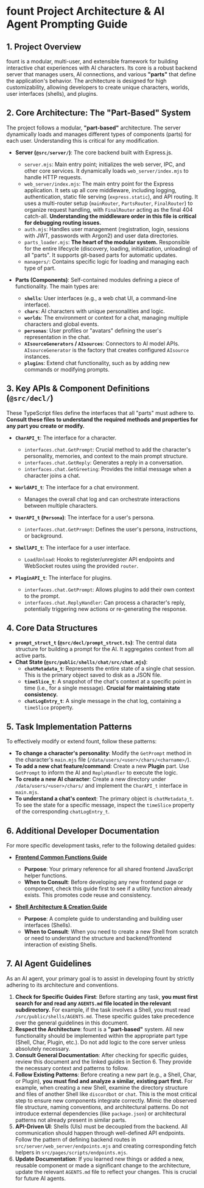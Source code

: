 # fount Project Architecture & AI Agent Prompting Guide

## 1. Project Overview

fount is a modular, multi-user, and extensible framework for building interactive chat experiences with AI characters. Its core is a robust backend server that manages users, AI connections, and various **"parts"** that define the application's behavior. The architecture is designed for high customizability, allowing developers to create unique characters, worlds, user interfaces (shells), and plugins.

## 2. Core Architecture: The "Part-Based" System

The project follows a modular, **"part-based"** architecture. The server dynamically loads and manages different types of components (parts) for each user. Understanding this is critical for any modification.

- **Server (`@src/server/`)**: The core backend built with Express.js.
  - `server.mjs`: Main entry point; initializes the web server, IPC, and other core services. It dynamically loads `web_server/index.mjs` to handle HTTP requests.
  - `web_server/index.mjs`: The main entry point for the Express application. It sets up all core middleware, including logging, authentication, static file serving (`express.static`), and API routing. It uses a multi-router setup (`mainRouter`, `PartsRouter`, `FinalRouter`) to organize request handling, with `FinalRouter` acting as the final 404 catch-all. **Understanding the middleware order in this file is critical for debugging routing issues.**
  - `auth.mjs`: Handles user management (registration, login, sessions with JWT, passwords with Argon2) and user data directories.
  - `parts_loader.mjs`: **The heart of the modular system.** Responsible for the entire lifecycle (discovery, loading, initialization, unloading) of all "parts". It supports git-based parts for automatic updates.
  - `managers/`: Contains specific logic for loading and managing each type of part.

- **Parts (Components)**: Self-contained modules defining a piece of functionality. The main types are:
  - **`shells`**: User interfaces (e.g., a web chat UI, a command-line interface).
  - **`chars`**: AI characters with unique personalities and logic.
  - **`worlds`**: The environment or context for a chat, managing multiple characters and global events.
  - **`personas`**: User profiles or "avatars" defining the user's representation in the chat.
  - **`AIsourceGenerators` / `AIsources`**: Connectors to AI model APIs. `AIsourceGenerator` is the factory that creates configured `AIsource` instances.
  - **`plugins`**: Extend chat functionality, such as by adding new commands or modifying prompts.

## 3. Key APIs & Component Definitions (`@src/decl/`)

These TypeScript files define the interfaces that all "parts" must adhere to. **Consult these files to understand the required methods and properties for any part you create or modify.**

- **`CharAPI_t`**: The interface for a character.
  - `interfaces.chat.GetPrompt`: Crucial method to add the character's personality, memories, and context to the main prompt structure.
  - `interfaces.chat.GetReply`: Generates a reply in a conversation.
  - `interfaces.chat.GetGreeting`: Provides the initial message when a character joins a chat.

- **`WorldAPI_t`**: The interface for a chat environment.
  - Manages the overall chat log and can orchestrate interactions between multiple characters.

- **`UserAPI_t` (`Persona`)**: The interface for a user's persona.
  - `interfaces.chat.GetPrompt`: Defines the user's persona, instructions, or background.

- **`ShellAPI_t`**: The interface for a user interface.
  - `Load`/`Unload`: Hooks to register/unregister API endpoints and WebSocket routes using the provided `router`.

- **`PluginAPI_t`**: The interface for plugins.
  - `interfaces.chat.GetPrompt`: Allows plugins to add their own context to the prompt.
  - `interfaces.chat.ReplyHandler`: Can process a character's reply, potentially triggering new actions or re-generating the response.

## 4. Core Data Structures

- **`prompt_struct_t` (`@src/decl/prompt_struct.ts`)**: The central data structure for building a prompt for the AI. It aggregates context from all active parts.
- **Chat State (`@src/public/shells/chat/src/chat.mjs`)**:
  - **`chatMetadata_t`**: Represents the entire state of a single chat session. This is the primary object saved to disk as a JSON file.
  - **`timeSlice_t`**: A snapshot of the chat's context at a specific point in time (i.e., for a single message). **Crucial for maintaining state consistency.**
  - **`chatLogEntry_t`**: A single message in the chat log, containing a `timeSlice` property.

## 5. Task Implementation Patterns

To effectively modify or extend fount, follow these patterns:

- **To change a character's personality**: Modify the `GetPrompt` method in the character's `main.mjs` file (`/data/users/<user>/chars/<charname>/`).
- **To add a new chat feature/command**: Create a new **Plugin** part. Use `GetPrompt` to inform the AI and `ReplyHandler` to execute the logic.
- **To create a new AI character**: Create a new directory under `/data/users/<user>/chars/` and implement the `CharAPI_t` interface in `main.mjs`.
- **To understand a chat's context**: The primary object is `chatMetadata_t`. To see the state for a specific message, inspect the `timeSlice` property of the corresponding `chatLogEntry_t`.

## 6. Additional Developer Documentation

For more specific development tasks, refer to the following detailed guides:

- **[Frontend Common Functions Guide](./src/pages/AGENTS.md)**
  - **Purpose**: Your primary reference for all shared frontend JavaScript helper functions.
  - **When to Consult**: Before developing any new frontend page or component, check this guide first to see if a utility function already exists. This promotes code reuse and consistency.

- **[Shell Architecture & Creation Guide](./src/public/shells/AGENTS.md)**
  - **Purpose**: A complete guide to understanding and building user interfaces (Shells).
  - **When to Consult**: When you need to create a new Shell from scratch or need to understand the structure and backend/frontend interaction of existing Shells.

## 7. AI Agent Guidelines

As an AI agent, your primary goal is to assist in developing fount by strictly adhering to its architecture and conventions.

1. **Check for Specific Guides First**: Before starting any task, **you must first search for and read any `AGENTS.md` file located in the relevant subdirectory.** For example, if the task involves a Shell, you must read `/src/public/shells/AGENTS.md`. These specific guides take precedence over the general guidelines in this document.
2. **Respect the Architecture**: fount is a **"part-based"** system. All new functionality should be implemented within the appropriate part type (Shell, Char, Plugin, etc.). Do not add logic to the core server unless absolutely necessary.
3. **Consult General Documentation**: After checking for specific guides, review this document and the linked guides in Section 6. They provide the necessary context and patterns to follow.
4. **Follow Existing Patterns**: Before creating a new part (e.g., a Shell, Char, or Plugin), **you must find and analyze a similar, existing part first.** For example, when creating a new Shell, examine the directory structure and files of another Shell like `discordbot` or `chat`. This is the most critical step to ensure new components integrate correctly. Mimic the observed file structure, naming conventions, and architectural patterns. Do not introduce external dependencies (like `package.json`) or architectural patterns not already present in similar parts.
5. **API-Driven UI**: Shells (UIs) must be decoupled from the backend. All communication should happen through well-defined API endpoints. Follow the pattern of defining backend routes in `src/server/web_server/endpoints.mjs` and creating corresponding fetch helpers in `src/pages/scripts/endpoints.mjs`.
6. **Update Documentation**: If you learned new things or added a new, reusable component or made a significant change to the architecture, update the relevant `AGENTS.md` file to reflect your changes. This is crucial for future AI agents.
